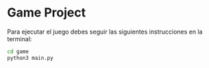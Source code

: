 # Game Project

Para ejecutar el juego debes seguir las siguientes instrucciones en la terminal:

```sh
cd game 
python3 main.py
```
